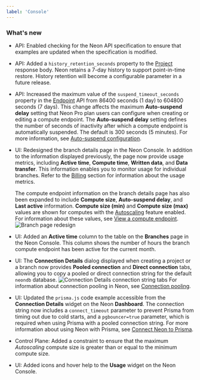 ```yaml
---
label: 'Console'
---
```


### What's new

- API: Enabled checking for the Neon API specification to ensure that examples are updated when the specification is modified.
- API: Added a `history_retention_seconds` property to the [Project](https://api-docs.neon.tech/reference/getproject) response body. Neon retains a 7-day history to support point-in-time restore. History retention will become a configurable parameter in a future release.
- API: Increased the maximum value of the `suspend_timeout_seconds` property in the [Endpoint](https://api-docs.neon.tech/reference/getprojectendpoint) API from 86400 seconds (1 day) to 604800 seconds (7 days). This change affects the maximum **Auto-suspend delay** setting that Neon Pro plan users can configure when creating or editing a compute endpoint. The **Auto-suspend delay** setting defines the number of seconds of inactivity after which a compute endpoint is automatically suspended. The default is 300 seconds (5 minutes). For more information, see [Auto-suspend configuration](../docs/manage/endpoints#auto-suspend-configuration).
- UI: Redesigned the branch details page in the Neon Console. In addition to the information displayed previously, the page now provide usage metrics, including **Active time**, **Compute time**, **Written data**, and **Data transfer**. This information enables you to monitor usage for individual branches. Refer to the [Billing](/docs/introduction/billing) section for information about the usage metrics.
  
  The compute endpoint information on the branch details page has also been expanded to include **Compute size**, **Auto-suspend delay**, and **Last active** information. **Compute size (min)** and **Compute size (max)** values are shown for computes with the [Autoscaling](/docs/introduction/autoscaling) feature enabled. For information about these values, see [View a compute endpoint](../docs/manage/endpoints#view-a-compute-endpoint).
  ![Branch page redesign](/docs/relnotes/branch_page_redesign.png)
- UI: Added an **Active time** column to the table on the **Branches** page in the Neon Console. This column shows the number of hours the branch compute endpoint has been active for the current month.
- UI: The **Connection Details** dialog displayed when creating a project or a branch now provides **Pooled connection** and **Direct connection** tabs, allowing you to copy a pooled or direct connection string for the default `neondb` database.
  ![Connection Details connection string tabs](/docs/relnotes/connection_details_tabs.png)
  For information about connection pooling in Neon, see [Connection pooling](/docs/connection/connection-pooling).
- UI: Updated the `prisma.js` code example accessible from the **Connection Details** widget on the Neon **Dashboard**. The connection string now includes a `connect_timeout` parameter to prevent Prisma from timing out due to cold starts, and a `pgbouncer=true` parameter, which is required when using Prisma with a pooled connection string. For more information about using Neon with Prisma, see [Connect Neon to Prisma](/docs/guides/prisma).
- Control Plane: Added a constraint to ensure that the maximum _Autoscaling_ compute size is greater than or equal to the minimum compute size.
- UI: Added icons and hover help to the **Usage** widget on the Neon Console.
